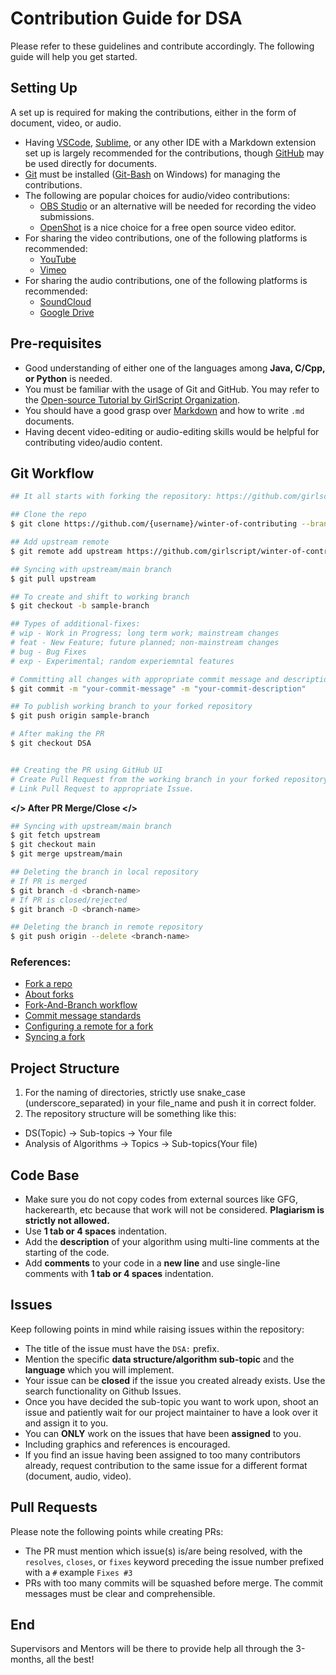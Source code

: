 # Contribution Guide for DSA
Please refer to these guidelines and contribute accordingly. The following guide will help you get started.

## Setting Up

  A set up is required for making the contributions, either in the form of document, video, or audio.
- Having [VSCode](https://code.visualstudio.com/download), [Sublime](https://www.sublimetext.com/), or any other IDE with a Markdown extension
  set up is largely recommended for the contributions, though
  [GitHub](http://github.com/) may be used directly for documents.
- [Git](https://git-scm.com/) must be installed ([Git-Bash](https://git-scm.com/download/win) on Windows) for managing the
  contributions.
- The following are popular choices for audio/video contributions:
  - [OBS Studio](https://obsproject.com/) or an alternative will be needed for recording the
  video submissions.
  - [OpenShot](https://www.openshot.org/) is a nice choice for a free open source video editor.
- For sharing the video contributions, one of the following platforms is recommended:
  - [YouTube](https://www.youtube.com/)
  - [Vimeo](https://vimeo.com/)
- For sharing the audio contributions, one of the following platforms is recommended:
  - [SoundCloud](https://soundcloud.com/)
  - [Google Drive](https://drive.google.com/drive/my-drive)

## Pre-requisites
- Good understanding of either one of the languages among **Java, C/Cpp, or Python** is needed.
- You must be familiar with the usage of Git and GitHub. You may refer to the [Open-source Tutorial by GirlScript Organization](https://www.youtube.com/watch?v=KxUj-0R2yxM).
- You should have a good grasp over [Markdown](https://www.youtube.com/watch?v=2JE66WFpaII) and how to write
  `.md` documents.
- Having decent video-editing or audio-editing skills would be helpful for contributing video/audio content.

## Git Workflow
```bash
## It all starts with forking the repository: https://github.com/girlscript/winter-of-contributing

## Clone the repo
$ git clone https://github.com/{username}/winter-of-contributing --branch DSA

## Add upstream remote
$ git remote add upstream https://github.com/girlscript/winter-of-contributing

## Syncing with upstream/main branch
$ git pull upstream

## To create and shift to working branch
$ git checkout -b sample-branch

## Types of additional-fixes:
# wip - Work in Progress; long term work; mainstream changes
# feat - New Feature; future planned; non-mainstream changes
# bug - Bug Fixes
# exp - Experimental; random experiemntal features

# Committing all changes with appropriate commit message and description
$ git commit -m "your-commit-message" -m "your-commit-description"

## To publish working branch to your forked repository
$ git push origin sample-branch

# After making the PR
$ git checkout DSA


## Creating the PR using GitHub UI
# Create Pull Request from the working branch in your forked repository to the DSA branch in the upstream repository
# Link Pull Request to appropriate Issue.

```


**</> After PR Merge/Close </>**

```bash
## Syncing with upstream/main branch
$ git fetch upstream
$ git checkout main
$ git merge upstream/main

## Deleting the branch in local repository
# If PR is merged
$ git branch -d <branch-name>  
# If PR is closed/rejected
$ git branch -D <branch-name>  

## Deleting the branch in remote repository
$ git push origin --delete <branch-name>

```


### References:

- [Fork a repo](https://docs.github.com/en/free-pro-team@latest/github/getting-started-with-github/fork-a-repo)
- [About forks](https://docs.github.com/en/free-pro-team@latest/github/collaborating-with-issues-and-pull-requests/about-forks)
- [Fork-And-Branch workflow](https://blog.scottlowe.org/2015/01/27/using-fork-branch-git-workflow/)
- [Commit message standards](https://chris.beams.io/posts/git-commit/)
- [Configuring a remote for a fork](https://docs.github.com/en/free-pro-team@latest/github/collaborating-with-issues-and-pull-requests/configuring-a-remote-for-a-fork)
- [Syncing a fork](https://docs.github.com/en/free-pro-team@latest/github/collaborating-with-issues-and-pull-requests/syncing-a-fork)


## Project Structure
1. For the naming of directories, strictly use snake_case (underscore_separated) in your file_name and push it in correct folder.
2. The repository structure will be something like this:
- DS(Topic) -> Sub-topics -> Your file
- Analysis of Algorithms -> Topics -> Sub-topics(Your file)

## Code Base
- Make sure you do not copy codes from external sources like GFG, hackerearth, etc because that work will not be considered. **Plagiarism is strictly not allowed.** 
- Use **1 tab or 4 spaces** indentation.
- Add the **description** of your algorithm using multi-line comments at the starting of the code.
- Add **comments** to your code in a **new line** and use single-line comments with **1 tab or 4 spaces** indentation.


## Issues
  
Keep following points in mind while raising issues within the repository:
- The title of the issue must have the `DSA:` prefix.
- Mention the specific **data structure/algorithm sub-topic** and the **language** which you will implement.
- Your issue can be **closed** if the issue you created already exists. Use the search functionality on Github Issues.
- Once you have decided the sub-topic you want to work upon, shoot an issue and patiently wait for our project maintainer to have a look over it and assign it to you.
- You can **ONLY** work on the issues that have been **assigned** to you.
- Including graphics and references is encouraged.
- If you find an issue having been assigned to too many contributors already, request contribution to the same issue for a different format (document, audio, video).


## Pull Requests
Please note the following points while creating PRs:
- The PR must mention which issue(s) is/are being resolved, with the `resolves`, `closes`, or `fixes` keyword preceding the issue number prefixed with a `#` example `Fixes #3`
- PRs with too many commits will be squashed before merge. The commit messages must be clear and comprehensible.


## End
Supervisors and Mentors will be there to provide help all through the 3-months, all the best!
